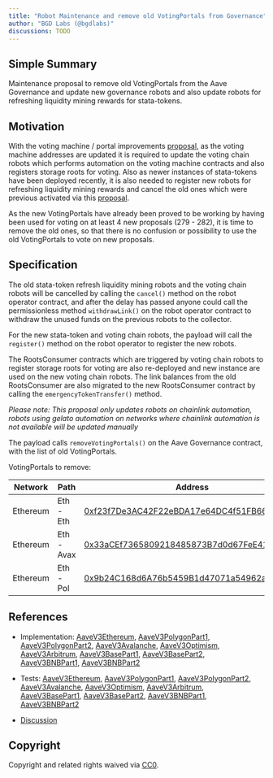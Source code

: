 ```yaml
---
title: "Robot Maintenance and remove old VotingPortals from Governance"
author: "BGD Labs (@bgdlabs)"
discussions: TODO
---
```


## Simple Summary

Maintenance proposal to remove old VotingPortals from the Aave Governance and update new governance robots and also update robots for refreshing liquidity mining rewards for stata-tokens.

## Motivation

With the voting machine / portal improvements [proposal](https://vote.onaave.com/proposal/?proposalId=273), as the voting machine addresses are updated it is required to update the voting chain robots which performs automation on the voting machine contracts and also registers storage roots for voting. Also as newer instances of stata-tokens have been deployed recently, it is also needed to register new robots for refreshing liquidity mining rewards and cancel the old ones which were previous activated via this [proposal](https://vote.onaave.com/proposal/?proposalId=109).

As the new VotingPortals have already been proved to be working by having been used for voting on at least 4 new proposals (279 - 282), it is time to remove the old ones, so that there is no confusion or possibility to use the old VotingPortals to vote on new proposals.

## Specification

The old stata-token refresh liquidity mining robots and the voting chain robots will be cancelled by calling the `cancel()` method on the robot operator contract, and after the delay has passed anyone could call the permissionless method `withdrawLink()` on the robot operator contract to withdraw the unused funds on the previous robots to the collector.

For the new stata-token and voting chain robots, the payload will call the `register()` method on the robot operator to register the new robots.

The RootsConsumer contracts which are triggered by voting chain robots to register storage roots for voting are also re-deployed and new instance are used on the new voting chain robots. The link balances from the old RootsConsumer are also migrated to the new RootsConsumer contract by calling the `emergencyTokenTransfer()` method.

_Please note: This proposal only updates robots on chainlink automation, robots using gelato automation on networks where chainlink automation is not available will be updated manually_

The payload calls `removeVotingPortals()` on the Aave Governance contract, with the list of old VotingPortals.

VotingPortals to remove:

| Network  | Path       | Address                                                                                                               |
| -------- | ---------- | --------------------------------------------------------------------------------------------------------------------- |
| Ethereum | Eth - Eth  | [0xf23f7De3AC42F22eBDA17e64DC4f51FB66b8E21f](https://etherscan.io/address/0xf23f7De3AC42F22eBDA17e64DC4f51FB66b8E21f) |
| Ethereum | Eth - Avax | [0x33aCEf7365809218485873B7d0d67FeE411B5D79](https://etherscan.io/address/0x33aCEf7365809218485873B7d0d67FeE411B5D79) |
| Ethereum | Eth - Pol  | [0x9b24C168d6A76b5459B1d47071a54962a4df36c3](https://etherscan.io/address/0x9b24C168d6A76b5459B1d47071a54962a4df36c3) |

## References

- Implementation: [AaveV3Ethereum](https://github.com/bgd-labs/aave-proposals-v3/blob/main/src/20250330_Multi_AaveRobotMaintenance/AaveV3Ethereum_AaveRobotMaintenance_20250330.sol), [AaveV3PolygonPart1](https://github.com/bgd-labs/aave-proposals-v3/blob/main/src/20250330_Multi_AaveRobotMaintenance/AaveV3Polygon_AaveRobotMaintenance_Part1_20250330.sol), [AaveV3PolygonPart2](https://github.com/bgd-labs/aave-proposals-v3/blob/main/src/20250330_Multi_AaveRobotMaintenance/AaveV3Polygon_AaveRobotMaintenance_Part2_20250330.sol), [AaveV3Avalanche](https://github.com/bgd-labs/aave-proposals-v3/blob/main/src/20250330_Multi_AaveRobotMaintenance/AaveV3Avalanche_AaveRobotMaintenance_20250330.sol), [AaveV3Optimism](https://github.com/bgd-labs/aave-proposals-v3/blob/main/src/20250330_Multi_AaveRobotMaintenance/AaveV3Optimism_AaveRobotMaintenance_20250330.sol), [AaveV3Arbitrum](https://github.com/bgd-labs/aave-proposals-v3/blob/main/src/20250330_Multi_AaveRobotMaintenance/AaveV3Arbitrum_AaveRobotMaintenance_20250330.sol), [AaveV3BasePart1](https://github.com/bgd-labs/aave-proposals-v3/blob/main/src/20250330_Multi_AaveRobotMaintenance/AaveV3Base_AaveRobotMaintenance_Part1_20250330.sol), [AaveV3BasePart2](https://github.com/bgd-labs/aave-proposals-v3/blob/main/src/20250330_Multi_AaveRobotMaintenance/AaveV3Base_AaveRobotMaintenance_Part2_20250330.sol), [AaveV3BNBPart1](https://github.com/bgd-labs/aave-proposals-v3/blob/main/src/20250330_Multi_AaveRobotMaintenance/AaveV3BNB_AaveRobotMaintenance_Part1_20250330.sol), [AaveV3BNBPart2](https://github.com/bgd-labs/aave-proposals-v3/blob/main/src/20250330_Multi_AaveRobotMaintenance/AaveV3BNB_AaveRobotMaintenance_Part2_20250330.sol)

- Tests: [AaveV3Ethereum](https://github.com/bgd-labs/aave-proposals-v3/blob/main/src/20250330_Multi_AaveRobotMaintenance/AaveV3Ethereum_AaveRobotMaintenance_20250330.t.sol), [AaveV3PolygonPart1](https://github.com/bgd-labs/aave-proposals-v3/blob/main/src/20250330_Multi_AaveRobotMaintenance/AaveV3Polygon_AaveRobotMaintenance_Part1_20250330.t.sol), [AaveV3PolygonPart2](https://github.com/bgd-labs/aave-proposals-v3/blob/main/src/20250330_Multi_AaveRobotMaintenance/AaveV3Polygon_AaveRobotMaintenance_Part2_20250330.t.sol), [AaveV3Avalanche](https://github.com/bgd-labs/aave-proposals-v3/blob/main/src/20250330_Multi_AaveRobotMaintenance/AaveV3Avalanche_AaveRobotMaintenance_20250330.t.sol), [AaveV3Optimism](https://github.com/bgd-labs/aave-proposals-v3/blob/main/src/20250330_Multi_AaveRobotMaintenance/AaveV3Optimism_AaveRobotMaintenance_20250330.t.sol), [AaveV3Arbitrum](https://github.com/bgd-labs/aave-proposals-v3/blob/main/src/20250330_Multi_AaveRobotMaintenance/AaveV3Arbitrum_AaveRobotMaintenance_20250330.t.sol), [AaveV3BasePart1](https://github.com/bgd-labs/aave-proposals-v3/blob/main/src/20250330_Multi_AaveRobotMaintenance/AaveV3Base_AaveRobotMaintenance_Part1_20250330.t.sol), [AaveV3BasePart2](https://github.com/bgd-labs/aave-proposals-v3/blob/main/src/20250330_Multi_AaveRobotMaintenance/AaveV3Base_AaveRobotMaintenance_Part2_20250330.t.sol), [AaveV3BNBPart1](https://github.com/bgd-labs/aave-proposals-v3/blob/main/src/20250330_Multi_AaveRobotMaintenance/AaveV3BNB_AaveRobotMaintenance_Part1_20250330.t.sol), [AaveV3BNBPart2](https://github.com/bgd-labs/aave-proposals-v3/blob/main/src/20250330_Multi_AaveRobotMaintenance/AaveV3BNB_AaveRobotMaintenance_Part2_20250330.t.sol)
- [Discussion](TODO)

## Copyright

Copyright and related rights waived via [CC0](https://creativecommons.org/publicdomain/zero/1.0/).
